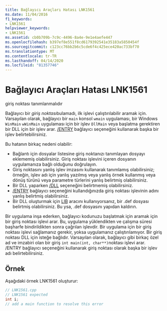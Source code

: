 ```yaml
---
title: Bağlayıcı Araçları Hatası LNK1561
ms.date: 11/04/2016
f1_keywords:
- LNK1561
helpviewer_keywords:
- LNK1561
ms.assetid: cb0b709b-7c9c-4496-8a4e-9e1e4aefe447
ms.openlocfilehash: b397ef8e551f8cd6179392541e35183a5850454f
ms.sourcegitcommit: c123cc76bb2b6c5cde6f4c425ece420ac733bf70
ms.translationtype: MT
ms.contentlocale: tr-TR
ms.lasthandoff: 04/14/2020
ms.locfileid: "81357746"
---
```

# <a name="linker-tools-error-lnk1561"></a>Bağlayıcı Araçları Hatası LNK1561

giriş noktası tanımlanmalıdır

Bağlayıcı bir *giriş noktası*bulamadı, ilk işlevi çalıştırılabilir aramak için. Varsayılan olarak, bağlayıcı bir `main` konsol `wmain` uygulaması, bir Windows `WinMain` `wWinMain` uygulaması için bir işlev `DllMain` veya başlatma gerektiren bir DLL için bir işlev arar. [/ENTRY](../../build/reference/entry-entry-point-symbol.md) bağlayıcı seçeneğini kullanarak başka bir işlev belirtebilirsiniz.

Bu hatanın birkaç nedeni olabilir:

- Bağlantı için dosyalar listesine giriş noktanızı tanımlayan dosyayı eklememiş olabilirsiniz. Giriş noktası işlevini içeren dosyanın uygulamanıza bağlı olduğunu doğrulayın.
- Giriş noktasını yanlış işlev imzasını kullanarak tanımlamış olabilirsiniz; örneğin, işlev adı için yanlış yazılmış veya yanlış örnek kullanmış veya dönüş türünü veya parametre türlerini yanlış belirtmiş olabilirsiniz.
- Bir DLL yaparken [/DLL](../../build/reference/dll-build-a-dll.md) seçeneğini belirtmemiş olabilirsiniz.
- [/ENTRY](../../build/reference/entry-entry-point-symbol.md) bağlayıcı seçeneğini kullandığınızda giriş noktası işlevinin adını yanlış belirtmiş olabilirsiniz.
- Bir DLL oluşturmak için [LIB](../../build/reference/lib-reference.md) aracını kullanıyorsanız, bir .def dosyası belirtmiş olabilirsiniz. Bu ysa, .def dosyasını yapıdan kaldırın.

Bir uygulama inşa ederken, bağlayıcı kodunuzu başlatmak için aramak için bir giriş noktası işlevi arar. Bu, uygulama yüklendikten ve çalışma süresi başharfe bindirildikten sonra çağrılan işlevdir. Bir uygulama için bir giriş noktası işlevi sağlamanız gerekir, yoksa uygulamanız çalıştırılamıyor. Bir giriş noktası DLL için isteğe bağlıdır. Varsayılan olarak, bağlayıcı gibi birkaç özel ad ve imzabiri olan bir giriş `int main(int, char**)`noktası işlevi arar. /ENTRY bağlayıcı seçeneğini kullanarak giriş noktası olarak başka bir işlev adı belirtebilirsiniz.

## <a name="example"></a>Örnek

Aşağıdaki örnek LNK1561 oluşturur:

```cpp
// LNK1561.cpp
// LNK1561 expected
int i;
// add a main function to resolve this error
```
